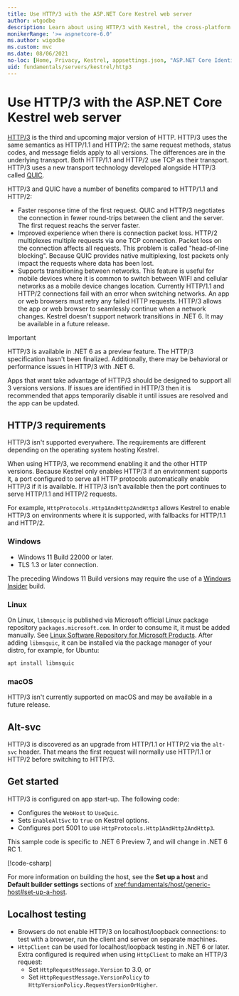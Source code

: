 ```yaml
---
title: Use HTTP/3 with the ASP.NET Core Kestrel web server
author: wtgodbe
description: Learn about using HTTP/3 with Kestrel, the cross-platform web server for ASP.NET Core.
monikerRange: '>= aspnetcore-6.0'
ms.author: wigodbe
ms.custom: mvc
ms.date: 08/06/2021
no-loc: [Home, Privacy, Kestrel, appsettings.json, "ASP.NET Core Identity", cookie, Cookie, Blazor, "Blazor Server", "Blazor WebAssembly", "Identity", "Let's Encrypt", Razor, SignalR]
uid: fundamentals/servers/kestrel/http3
---
```


# Use HTTP/3 with the ASP.NET Core Kestrel web server

[HTTP/3](https://quicwg.org/base-drafts/draft-ietf-quic-http.html) is the third and upcoming major version of HTTP. HTTP/3 uses the same semantics as HTTP/1.1 and HTTP/2: the same request methods, status codes, and message fields apply to all versions. The differences are in the underlying transport. Both HTTP/1.1 and HTTP/2 use TCP as their transport. HTTP/3 uses a new transport technology developed alongside HTTP/3 called [QUIC](https://datatracker.ietf.org/doc/html/draft-ietf-quic-transport-34).

HTTP/3 and QUIC have a number of benefits compared to HTTP/1.1 and HTTP/2:

* Faster response time of the first request. QUIC and HTTP/3 negotiates the connection in fewer round-trips between the client and the server. The first request reachs the server faster.
* Improved experience when there is connection packet loss. HTTP/2 multiplexes multiple requests via one TCP connection. Packet loss on the connection affects all requests. This problem is called "head-of-line blocking". Because QUIC provides native multiplexing, lost packets only impact the requests where data has been lost.
* Supports transitioning between networks. This feature is useful for mobile devices where it is common to switch between WIFI and cellular networks as a mobile device changes location. Currently HTTP/1.1 and HTTP/2 connections fail with an error when switching networks. An app or web browsers must retry any failed HTTP requests. HTTP/3 allows the app or web browser to seamlessly continue when a network changes. Kestrel doesn't support network transitions in .NET 6. It may be available in a future release.

> [!IMPORTANT]
> HTTP/3 is available in .NET 6 as a preview feature. The HTTP/3 specification hasn't been finalized. Additionally, there may be behavioral or performance issues in HTTP/3 with .NET 6.
>
> Apps that want take advantage of HTTP/3 should be designed to support all 3 versions versions. If issues are identified in HTTP/3 then it is recommended that apps temporarily disable it until issues are resolved and the app can be updated.

## HTTP/3 requirements

HTTP/3 isn't supported everywhere. The requirements are different depending on the operating system hosting Kestrel.

When using HTTP/3, we recommend enabling it and the other HTTP versions. Because Kestrel only enables HTTP/3 if an environment supports it, a port configured to serve all HTTP protocols automatically enable HTTP/3 if it is available. If HTTP/3 isn't available then the port continues to serve HTTP/1.1 and HTTP/2 requests.

For example, `HttpProtocols.Http1AndHttp2AndHttp3` allows Kestrel to enable HTTP/3 on environments where it is supported, with fallbacks for HTTP/1.1 and HTTP/2.

### Windows

* Windows 11 Build 22000 or later.
* TLS 1.3 or later connection.

The preceding Windows 11 Build versions may require the use of a [Windows Insider](https://insider.windows.com) build.

### Linux

On Linux, `libmsquic` is published via Microsoft official Linux package repository `packages.microsoft.com`. In order to consume it, it must be added manually. See [Linux Software Repository for Microsoft Products](/windows-server/administration/linux-package-repository-for-microsoft-software). After adding `libmsquic`, it can be installed via the package manager of your distro, for example, for Ubuntu:

```cmd
apt install libmsquic
```

### macOS

HTTP/3 isn't currently supported on macOS and may be available in a future release.

## Alt-svc

HTTP/3 is discovered as an upgrade from HTTP/1.1 or HTTP/2 via the `alt-svc` header. That means the first request will normally use HTTP/1.1 or HTTP/2 before switching to HTTP/3.

## Get started

HTTP/3 is configured on app start-up. The following code:

* Configures the `WebHost` to `UseQuic`.
* Sets `EnableAltSvc` to `true` on Kestrel options.
* Configures port 5001 to use `HttpProtocols.Http1AndHttp2AndHttp3`.

This sample code is specific to .NET 6 Preview 7, and will change in .NET 6 RC 1.

[!code-csharp[](samples/6.x/Http3Sample/Program.cs?name=snippet_UseHttp3&highlight=8)]

For more information on building the host, see the **Set up a host** and **Default builder settings** sections of <xref:fundamentals/host/generic-host#set-up-a-host>.

## Localhost testing

* Browsers do not enable HTTP/3 on localhost/loopback connections: to test with a browser, run the client and server on separate machines.
* `HttpClient` can be used for localhost/loopback testing in .NET 6 or later. Extra configured is required when using `HttpClient` to make an HTTP/3 request:
  * Set `HttpRequestMessage.Version` to 3.0, or
  * Set `HttpRequestMessage.VersionPolicy` to `HttpVersionPolicy.RequestVersionOrHigher`.

